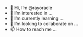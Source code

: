 - 👋 Hi, I’m @rayoracle
- 👀 I’m interested in ...
- 🌱 I’m currently learning ...
- 💞️ I’m looking to collaborate on ...
- 📫 How to reach me ...

<!---
rayoracle/rayoracle is a ✨ special ✨ repository because its `README.md` (this file) appears on your GitHub profile.
You can click the Preview link to take a look at your changes.
--->
